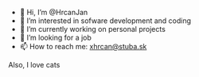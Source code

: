 - 👋 Hi, I’m @HrcanJan
- 👀 I’m interested in sofware development and coding
- 🌱 I’m currently working on personal projects
- 💞️ I’m looking for a job
- 📫 How to reach me: xhrcan@stuba.sk

Also, I love cats

<!---
HrcanJan/HrcanJan is a ✨ special ✨ repository because its `README.md` (this file) appears on your GitHub profile.
You can click the Preview link to take a look at your changes.
--->
